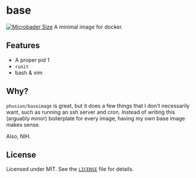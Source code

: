 # base
[![Microbader Size](https://img.shields.io/microbadger/image-size/nevivurn/base.svg)](https://microbadger.com/images/nevivurn/base)
A minimal image for docker.

## Features
- A proper pid 1
- `runit`
- bash & vim

## Why?
`phusion/baseimage` is great, but it does a few things that I don't necessarily
want, such as running an ssh server and cron. Instead of writing this (arguably
minor) boilerplate for every image, having my own base image makes sense.

Also, NIH.

## License
Licensed under MIT. See the [`LICENSE`](LICENSE) file for details.
